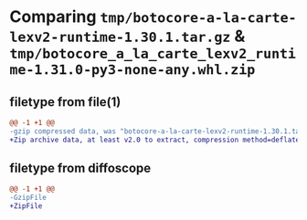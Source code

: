 # Comparing `tmp/botocore-a-la-carte-lexv2-runtime-1.30.1.tar.gz` & `tmp/botocore_a_la_carte_lexv2_runtime-1.31.0-py3-none-any.whl.zip`

## filetype from file(1)

```diff
@@ -1 +1 @@
-gzip compressed data, was "botocore-a-la-carte-lexv2-runtime-1.30.1.tar", last modified: Thu Jul  6 01:45:14 2023, max compression
+Zip archive data, at least v2.0 to extract, compression method=deflate
```

## filetype from diffoscope

```diff
@@ -1 +1 @@
-GzipFile
+ZipFile
```

